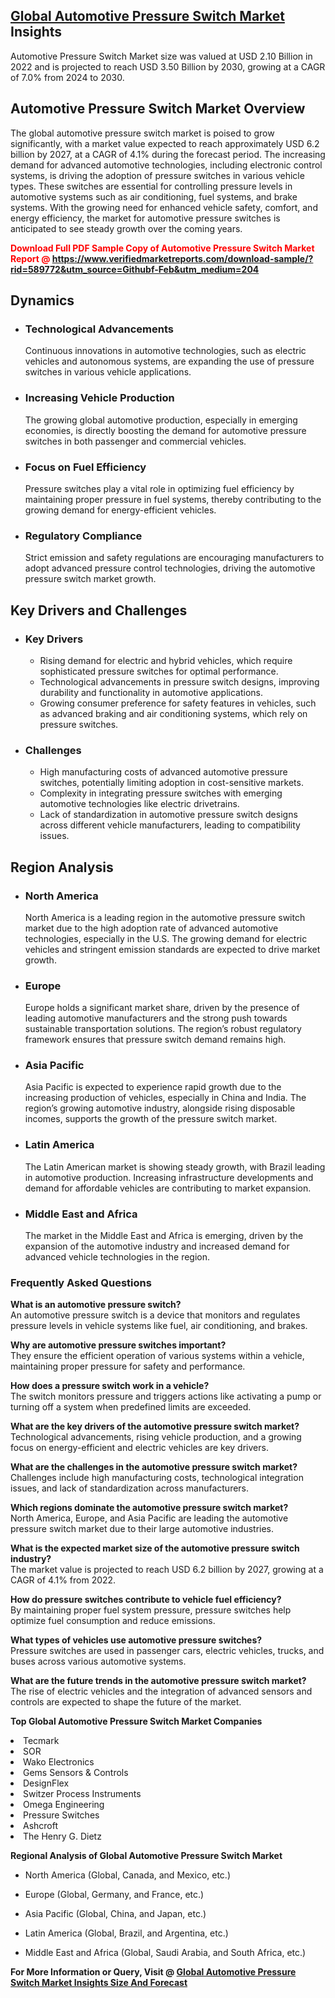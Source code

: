 <h2><a href="https://www.verifiedmarketreports.com/download-sample/?rid=589772&amp;utm_source=Githubf&amp;utm_medium=204" target="_blank">Global Automotive Pressure Switch Market</a> Insights</h2><p>Automotive Pressure Switch Market size was valued at USD 2.10 Billion in 2022 and is projected to reach USD 3.50 Billion by 2030, growing at a CAGR of 7.0% from 2024 to 2030.</p><p> <h2>Automotive Pressure Switch Market Overview</h2> <p>The global automotive pressure switch market is poised to grow significantly, with a market value expected to reach approximately USD 6.2 billion by 2027, at a CAGR of 4.1% during the forecast period. The increasing demand for advanced automotive technologies, including electronic control systems, is driving the adoption of pressure switches in various vehicle types. These switches are essential for controlling pressure levels in automotive systems such as air conditioning, fuel systems, and brake systems. With the growing need for enhanced vehicle safety, comfort, and energy efficiency, the market for automotive pressure switches is anticipated to see steady growth over the coming years.</p> <p><strong><p><span class=""><span style="color: #ff0000;"><strong>Download Full PDF Sample Copy of Automotive Pressure Switch Market Report</strong> @ </span><a href="https://www.verifiedmarketreports.com/download-sample/?rid=589772&amp;utm_source=Githubf-Feb&amp;utm_medium=204" target="_blank">https://www.verifiedmarketreports.com/download-sample/?rid=589772&amp;utm_source=Githubf-Feb&amp;utm_medium=204</a></span></p></strong></p> <h2>Dynamics</h2> <ul> <li><h3>Technological Advancements</h3>Continuous innovations in automotive technologies, such as electric vehicles and autonomous systems, are expanding the use of pressure switches in various vehicle applications.</li> <li><h3>Increasing Vehicle Production</h3>The growing global automotive production, especially in emerging economies, is directly boosting the demand for automotive pressure switches in both passenger and commercial vehicles.</li> <li><h3>Focus on Fuel Efficiency</h3>Pressure switches play a vital role in optimizing fuel efficiency by maintaining proper pressure in fuel systems, thereby contributing to the growing demand for energy-efficient vehicles.</li> <li><h3>Regulatory Compliance</h3>Strict emission and safety regulations are encouraging manufacturers to adopt advanced pressure control technologies, driving the automotive pressure switch market growth.</li> </ul> <h2>Key Drivers and Challenges</h2> <ul> <li><h3>Key Drivers</h3> <ul> <li>Rising demand for electric and hybrid vehicles, which require sophisticated pressure switches for optimal performance.</li> <li>Technological advancements in pressure switch designs, improving durability and functionality in automotive applications.</li> <li>Growing consumer preference for safety features in vehicles, such as advanced braking and air conditioning systems, which rely on pressure switches.</li> </ul> </li> <li><h3>Challenges</h3> <ul> <li>High manufacturing costs of advanced automotive pressure switches, potentially limiting adoption in cost-sensitive markets.</li> <li>Complexity in integrating pressure switches with emerging automotive technologies like electric drivetrains.</li> <li>Lack of standardization in automotive pressure switch designs across different vehicle manufacturers, leading to compatibility issues.</li> </ul> </li> </ul> <h2>Region Analysis</h2> <ul> <li><h3>North America</h3>North America is a leading region in the automotive pressure switch market due to the high adoption rate of advanced automotive technologies, especially in the U.S. The growing demand for electric vehicles and stringent emission standards are expected to drive market growth.</li> <li><h3>Europe</h3>Europe holds a significant market share, driven by the presence of leading automotive manufacturers and the strong push towards sustainable transportation solutions. The region’s robust regulatory framework ensures that pressure switch demand remains high.</li> <li><h3>Asia Pacific</h3>Asia Pacific is expected to experience rapid growth due to the increasing production of vehicles, especially in China and India. The region’s growing automotive industry, alongside rising disposable incomes, supports the growth of the pressure switch market.</li> <li><h3>Latin America</h3>The Latin American market is showing steady growth, with Brazil leading in automotive production. Increasing infrastructure developments and demand for affordable vehicles are contributing to market expansion.</li> <li><h3>Middle East and Africa</h3>The market in the Middle East and Africa is emerging, driven by the expansion of the automotive industry and increased demand for advanced vehicle technologies in the region.</li> </ul> <h3>Frequently Asked Questions</h3> <p><strong>What is an automotive pressure switch?</strong><br>An automotive pressure switch is a device that monitors and regulates pressure levels in vehicle systems like fuel, air conditioning, and brakes.</p> <p><strong>Why are automotive pressure switches important?</strong><br>They ensure the efficient operation of various systems within a vehicle, maintaining proper pressure for safety and performance.</p> <p><strong>How does a pressure switch work in a vehicle?</strong><br>The switch monitors pressure and triggers actions like activating a pump or turning off a system when predefined limits are exceeded.</p> <p><strong>What are the key drivers of the automotive pressure switch market?</strong><br>Technological advancements, rising vehicle production, and a growing focus on energy-efficient and electric vehicles are key drivers.</p> <p><strong>What are the challenges in the automotive pressure switch market?</strong><br>Challenges include high manufacturing costs, technological integration issues, and lack of standardization across manufacturers.</p> <p><strong>Which regions dominate the automotive pressure switch market?</strong><br>North America, Europe, and Asia Pacific are leading the automotive pressure switch market due to their large automotive industries.</p> <p><strong>What is the expected market size of the automotive pressure switch industry?</strong><br>The market value is projected to reach USD 6.2 billion by 2027, growing at a CAGR of 4.1% from 2022.</p> <p><strong>How do pressure switches contribute to vehicle fuel efficiency?</strong><br>By maintaining proper fuel system pressure, pressure switches help optimize fuel consumption and reduce emissions.</p> <p><strong>What types of vehicles use automotive pressure switches?</strong><br>Pressure switches are used in passenger cars, electric vehicles, trucks, and buses across various automotive systems.</p> <p><strong>What are the future trends in the automotive pressure switch market?</strong><br>The rise of electric vehicles and the integration of advanced sensors and controls are expected to shape the future of the market.</p> </p><p><strong>Top Global Automotive Pressure Switch Market Companies</strong></p><div data-test-id=""><p><li>Tecmark</li><li> SOR</li><li> Wako Electronics</li><li> Gems Sensors & Controls</li><li> DesignFlex</li><li> Switzer Process Instruments</li><li> Omega Engineering</li><li> Pressure Switches</li><li> Ashcroft</li><li> The Henry G. Dietz</li></p><div><strong>Regional Analysis of&nbsp;Global Automotive Pressure Switch Market</strong></div><ul><li dir="ltr"><p dir="ltr">North America&nbsp;(Global, Canada, and Mexico, etc.)</p></li><li dir="ltr"><p dir="ltr">Europe (Global, Germany, and France, etc.)</p></li><li dir="ltr"><p dir="ltr">Asia Pacific&nbsp;(Global, China, and Japan, etc.)</p></li><li dir="ltr"><p dir="ltr">Latin America&nbsp;(Global, Brazil, and Argentina, etc.)</p></li><li dir="ltr">Middle East and Africa&nbsp;(Global, Saudi Arabia, and South Africa, etc.)</li></ul><p><strong>For More Information or Query, Visit @&nbsp;</strong><strong><a href="https://www.verifiedmarketreports.com/product/automotive-pressure-switch-market/?utm_source=Githubf&amp;utm_medium=204" target="_blank">Global Automotive Pressure Switch Market Insights Size And Forecast</a></strong></p></div>
